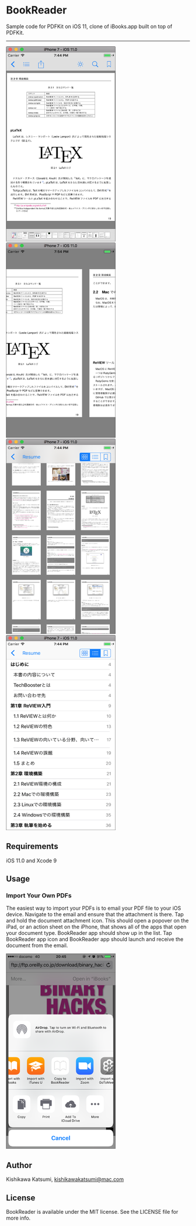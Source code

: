 # BookReader
Sample code for PDFKit on iOS 11, clone of iBooks.app built on top of PDFKit.

----------------

<img src="Resources/01_Reader.png" style="width: 300px; height: 534px;" width="300" height="534"></img>&nbsp;<img src="Resources/02_Reader.png" style="width: 300px; height: 534px;" width="300" height="534"></img><br>
<img src="Resources/03_Thumbnail.png" style="width: 300px; height: 534px;" width="300" height="534"></img>&nbsp;
<img src="Resources/04_TOC.png" style="width: 300px; height: 534px;" width="300" height="534"></img>

## Requirements
iOS 11.0 and Xcode 9

## Usage
### Import Your Own PDFs

The easiest way to import your PDFs is to email your PDF file to your iOS device. Navigate to the email and ensure that the attachment is there. Tap and hold the document attachment icon. This should open a popover on the iPad, or an action sheet on the iPhone, that shows all of the apps that open your document type. BookReader app should show up in the list. Tap BookReader app icon and BookReader app should launch and receive the document from the email.


<img src="Resources/05_OpenIn.png" style="width: 300px; height: 534px;" width="300" height="534"></img>

## Author
Kishikawa Katsumi, kishikawakatsumi@mac.com

## License
BookReader is available under the MIT license. See the LICENSE file for more info.
